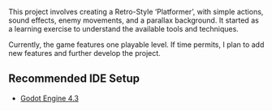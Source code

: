 This project involves creating a Retro-Style ‘Platformer’, with simple actions, sound effects, enemy movements, and a parallax background. It started as a learning exercise to understand the available tools and techniques.

Currently, the game features one playable level. If time permits, I plan to add new features and further develop the project.

## Recommended IDE Setup

- [Godot Engine 4.3](https://godotengine.org/download/) 
